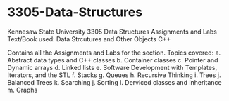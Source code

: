 # 3305-Data-Structures
Kennesaw State University 3305 Data Structures Assignments and Labs
Text/Book used: Data Strcutures and Other Objects C++


Contains all the Assignments and Labs for the section.
Topics covered:
a. Abstract data types and C++ classes 
b. Container classes 
c. Pointer and Dynamic arrays
d. Linked lists
e. Software Development with Templates, Iterators, and the STL
f. Stacks
g. Queues
h. Recursive Thinking 
i. Trees
j. Balanced Trees
k. Searching 
j. Sorting 
l. Derviced classes and inheritance
m. Graphs

